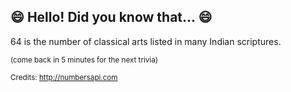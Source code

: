 ## :smile: Hello! Did you know that... :smile:
64 is the number of classical arts listed in many Indian scriptures.

<sup>(come back in 5 minutes for the next trivia)</sup>


<sup>Credits: http://numbersapi.com</sup>
